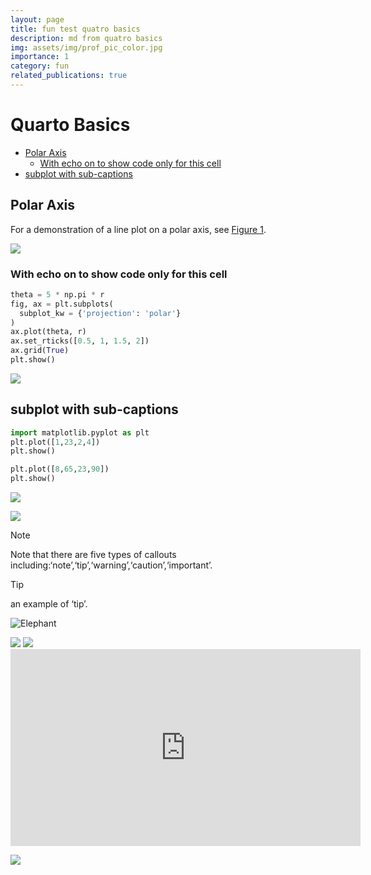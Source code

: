 ```yaml
---
layout: page
title: fun test quatro basics
description: md from quatro basics
img: assets/img/prof_pic_color.jpg
importance: 1
category: fun
related_publications: true
---
```


# Quarto Basics


- [Polar Axis](#polar-axis)
  - [With echo on to show code only for this
    cell](#with-echo-on-to-show-code-only-for-this-cell)
- [subplot with sub-captions](#subplot-with-sub-captions)

## Polar Axis

For a demonstration of a line plot on a polar axis, see
<a href="#fig-polar" class="quarto-xref">Figure 1</a>.

![](assets/img/quatro/fig-polar-output-1.png)

### With echo on to show code only for this cell

``` python
theta = 5 * np.pi * r
fig, ax = plt.subplots(
  subplot_kw = {'projection': 'polar'} 
)
ax.plot(theta, r)
ax.set_rticks([0.5, 1, 1.5, 2])
ax.grid(True)
plt.show()
```

![](assets/img/quatro/cell-3-output-1.png)

## subplot with sub-captions

``` python
import matplotlib.pyplot as plt
plt.plot([1,23,2,4])
plt.show()

plt.plot([8,65,23,90])
plt.show()
```

<div class="cell-output cell-output-display column-page">

<img
src="assets/img/quatro/fig-gapminder-output-1.png"
data-ref-parent="fig-gapminder" />

</div>

<div class="cell-output cell-output-display column-page">

<img
src="assets/img/quatro/fig-gapminder-output-2.png"
data-ref-parent="fig-gapminder" />

</div>

> [!NOTE]
>
> Note that there are five types of callouts
> including:‘note’,‘tip’,‘warning’,‘caution’,‘important’.

> [!TIP]
>
> an example of ‘tip’.

![Elephant](assets/img/prof_pic_color.jpg)

<img src="assets/img/prof_pic_color.jpg" data-ref-parent="fig-me" />

<img src="assets/img/prof_pic_color.jpg" data-ref-parent="fig-me" />
<iframe width="560" height="315" src="https://www.youtube.com/embed/afql9dbjcq0?si=v3vZUdE_b1wHGk6V" title="YouTube video player" frameborder="0" allow="accelerometer; autoplay; clipboard-write; encrypted-media; gyroscope; picture-in-picture; web-share" referrerpolicy="strict-origin-when-cross-origin" allowfullscreen>
</iframe>

[![](assets/img/prof_pic_color.jpg)](https://en.wikipedia.org/wiki/Elephant)

